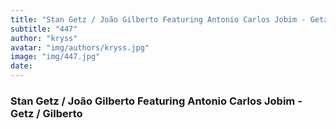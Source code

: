 ```yaml
---
title: "Stan Getz / João Gilberto Featuring Antonio Carlos Jobim - Getz / Gilberto"
subtitle: "447"
author: "kryss"
avatar: "img/authors/kryss.jpg"
image: "img/447.jpg"
date:
---
```


### Stan Getz / João Gilberto Featuring Antonio Carlos Jobim - Getz / Gilberto
